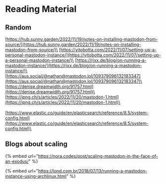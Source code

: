 # Reading Material

## Random

[https://hub.sunny.garden/2022/11/19/notes-on-installing-mastodon-from-source/](https://hub.sunny.garden/2022/11/19/notes-on-installing-mastodon-from-source/)\
[https://vitobotta.com/2022/11/07/setting-up-a-personal-mastodon-instance/](https://vitobotta.com/2022/11/07/setting-up-a-personal-mastodon-instance/)\
[https://rixx.de/blog/on-running-a-mastodon-instance/](https://rixx.de/blog/on-running-a-mastodon-instance/)\
[https://aus.social/@nathan@mastodon.lol/109379096132183347](https://aus.social/@nathan@mastodon.lol/109379096132183347)\
[https://denise.dreamwidth.org/91757.html](https://denise.dreamwidth.org/91757.html)\
[https://ipng.ch/s/articles/2022/11/20/mastodon-1.html](https://ipng.ch/s/articles/2022/11/20/mastodon-1.html)\
\
\
[https://www.elastic.co/guide/en/elasticsearch/reference/8.5/system-config.html](https://www.elastic.co/guide/en/elasticsearch/reference/8.5/system-config.html)\


## Blogs about scaling

{% embed url="https://nora.codes/post/scaling-mastodon-in-the-face-of-an-exodus/" %}

{% embed url="https://lond.com.br/2018/07/13/running-a-mastodon-instance-using-archlinux.html" %}
